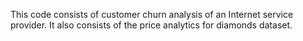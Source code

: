 This code consists of customer churn analysis of an Internet service provider.
It also consists of the price analytics for diamonds dataset.
